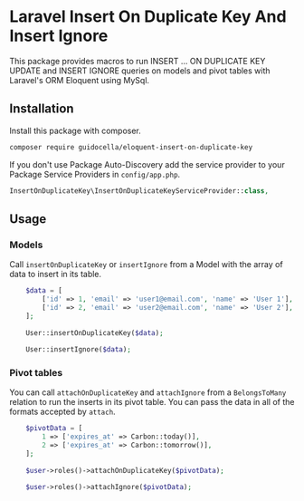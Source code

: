 # Laravel Insert On Duplicate Key And Insert Ignore

This package provides macros to run INSERT ... ON DUPLICATE KEY UPDATE and INSERT IGNORE queries on models and pivot tables with Laravel's ORM Eloquent using MySql.

## Installation

Install this package with composer.

```sh
composer require guidocella/eloquent-insert-on-duplicate-key
```

If you don't use Package Auto-Discovery add the service provider to your Package Service Providers in `config/app.php`.

```php
InsertOnDuplicateKey\InsertOnDuplicateKeyServiceProvider::class,
```

## Usage

### Models

Call `insertOnDuplicateKey` or `insertIgnore` from a Model with the array of data to insert in its table.

```php
    $data = [
        ['id' => 1, 'email' => 'user1@email.com', 'name' => 'User 1'],
        ['id' => 2, 'email' => 'user2@email.com', 'name' => 'User 2'],
    ];
    
    User::insertOnDuplicateKey($data);
    
    User::insertIgnore($data);
```

### Pivot tables

You can call `attachOnDuplicateKey` and `attachIgnore` from a `BelongsToMany` relation to run the inserts in its pivot table. You can pass the data in all of the formats accepted by `attach`.

```php
    $pivotData = [
        1 => ['expires_at' => Carbon::today()],
        2 => ['expires_at' => Carbon::tomorrow()],
    ];
    
    $user->roles()->attachOnDuplicateKey($pivotData);

    $user->roles()->attachIgnore($pivotData);
```
